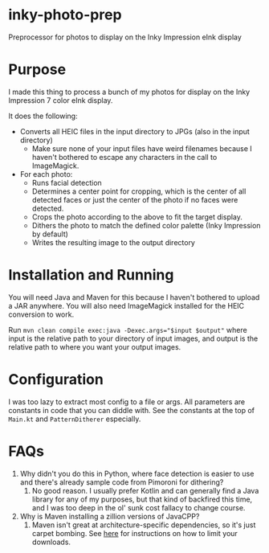 # inky-photo-prep
Preprocessor for photos to display on the Inky Impression eInk display

# Purpose
I made this thing to process a bunch of my photos for display on the Inky Impression 7 color
eInk display.

It does the following:
- Converts all HEIC files in the input directory to JPGs (also in the input directory)
  - Make sure none of your input files have weird filenames because I haven't bothered
  to escape any characters in the call to ImageMagick.
- For each photo:
  - Runs facial detection
  - Determines a center point for cropping, which is the center of all detected faces
  or just the center of the photo if no faces were detected.
  - Crops the photo according to the above to fit the target display.
  - Dithers the photo to match the defined color palette (Inky Impression by default)
  - Writes the resulting image to the output directory

# Installation and Running
You will need Java and Maven for this because I haven't bothered to upload a JAR anywhere.
You will also need ImageMagick installed for the HEIC conversion to work.

Run `mvn clean compile exec:java -Dexec.args="$input $output"` where input is the relative path
to your directory of input images, and output is the relative path to where you want your output
images.

# Configuration
I was too lazy to extract most config to a file or args. All parameters are constants
in code that you can diddle with. See the constants at the top of `Main.kt` and `PatternDitherer` especially.

# FAQs
1. Why didn't you do this in Python, where face detection is easier to use
and there's already sample code from Pimoroni for dithering?
    1. No good reason. I usually prefer Kotlin and can generally find a Java
    library for any of my purposes, but that kind of backfired this time, 
    and I was too deep in the ol' sunk cost fallacy to change course.
2. Why is Maven installing a zillion versions of JavaCPP?
   1. Maven isn't great at architecture-specific dependencies, so it's just carpet bombing.
   See [here](https://github.com/bytedeco/javacv#downloads) for instructions on how to limit
   your downloads.
